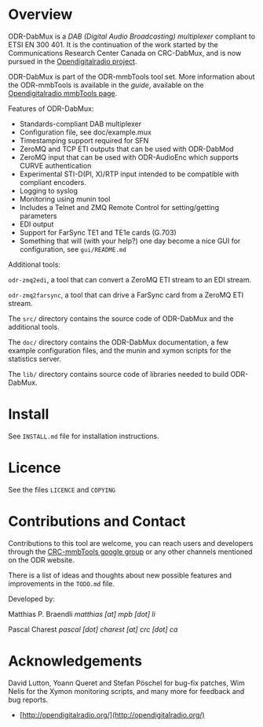 Overview
========

ODR-DabMux is a *DAB (Digital Audio Broadcasting) multiplexer* compliant to
ETSI EN 300 401. It is the continuation of the work started by the
Communications Research Center Canada on CRC-DabMux, and is now pursued in the
[Opendigitalradio project](http://opendigitalradio.org).

ODR-DabMux is part of the ODR-mmbTools tool set. More information about the
ODR-mmbTools is available in the *guide*, available on the
[Opendigitalradio mmbTools page](http://www.opendigitalradio.org/mmbtools).

Features of ODR-DabMux:

- Standards-compliant DAB multiplexer
- Configuration file, see doc/example.mux
- Timestamping support required for SFN
- ZeroMQ and TCP ETI outputs that can be used with ODR-DabMod
- ZeroMQ input that can be used with ODR-AudioEnc
  which supports CURVE authentication
- Experimental STI-D(PI, X)/RTP input intended to be compatible
  with compliant encoders.
- Logging to syslog
- Monitoring using munin tool
- Includes a Telnet and ZMQ Remote Control for setting/getting parameters
- EDI output
- Support for FarSync TE1 and TE1e cards (G.703)
- Something that will (with your help?) one day become a nice GUI for
  configuration, see `gui/README.md`

Additional tools: 

`odr-zmq2edi`, a tool that can convert a ZeroMQ ETI stream
to an EDI stream. 

`odr-zmq2farsync`, a tool that can drive a FarSync card from
a ZeroMQ ETI stream.

The `src/` directory contains the source code of ODR-DabMux and the additional
tools.

The `doc/` directory contains the ODR-DabMux documentation, a few example
configuration files, and the munin and xymon scripts for the statistics server.

The `lib/` directory contains source code of libraries needed to build
ODR-DabMux.

Install
=======

See `INSTALL.md` file for installation instructions.

Licence
=======

See the files `LICENCE` and `COPYING`

Contributions and Contact
=========================

Contributions to this tool are welcome, you can reach users and developers
through the
[CRC-mmbTools google group](https://groups.google.com/forum/#!forum/crc-mmbtools)
or any other channels mentioned on the ODR website.

There is a list of ideas and thoughts about new possible features and improvements
in the `TODO.md` file.

Developed by:

Matthias P. Braendli *matthias [at] mpb [dot] li*

Pascal Charest *pascal [dot] charest [at] crc [dot] ca*

Acknowledgements
================

David Lutton, Yoann Queret and Stefan Pöschel for bug-fix patches,
Wim Nelis for the Xymon monitoring scripts,
and many more for feedback and bug reports.

- [http://opendigitalradio.org/](http://opendigitalradio.org/)

